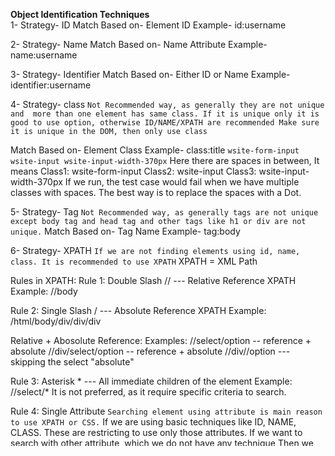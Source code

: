 **Object Identification Techniques<br>**
1- Strategy- ID
Match Based on- Element ID
Example- id:username

2- Strategy- Name
Match Based on- Name Attribute
Example- name:username

3- Strategy- Identifier
Match Based on- Either ID or Name
Example- identifier:username

4- Strategy- class
`Not Recommended way, as generally they are not unique and 
more than one element has same class. If it is unique only
 it is good to use option, otherwise ID/NAME/XPATH are recommended
 Make sure it is unique in the DOM, then only use class`
 
Match Based on- Element Class
Example- class:title 
`wsite-form-input wsite-input wsite-input-width-370px`
Here there are spaces in between, It means 
Class1: wsite-form-input
Class2: wsite-input
Class3: wsite-input-width-370px
If we run, the test case would fail when we have multiple classes with spaces. 
The best way is to replace the spaces with a Dot.


5- Strategy- Tag
`Not Recommended way, as generally tags are not unique except body tag and head tag and other tags like h1 or div are not unique.`
Match Based on- Tag Name
Example- tag:body

6- Strategy- XPATH
`If we are not finding elements using id, name, class. It is recommended to use XPATH`
XPATH = XML Path


Rules in XPATH:
Rule 1: Double Slash //  --- Relative Reference XPATH
Example: //body

Rule 2: Single Slash /   --- Absolute Reference XPATH
Example: /html/body/div/div/div

Relative + Abosolute Reference:
Examples:
//select/option     -- reference + absolute
//div/select/option  -- reference + absolute
//div//option   --- skipping the select "absolute"

Rule 3: Asterisk * --- All immediate children of the element
Example: //select/*
It is not preferred, as it require specific criteria to search.

Rule 4: Single Attribute 
`Searching element using attribute is main reason to use XPATH or CSS.`
If we are using basic techniques like ID, NAME, CLASS. 
These are restricting to use only those attributes.
If we want to search with other attribute, which we do not have any technique
Then we look for a Generic Technique, that helps in searching an element by any attribute. 

Example: Type, Enabled / Disabled
XPATH gives us flexibility.

Match Based on- XPath Expression
Example- xpath://input[id='x']

Examples:
//input[@id="input-233928631404364620"]
//input[@name="_u233928631404364620"]

Rule 5: Multiple Attributes
`Sometimes Single Attributes are not identified uniquely on the page.`
In those cases, we need to use Multiple Attributes.
For Example ID/Name was not able to give unique element.
But Combination of ID and Type Attribute is Unique.

Examples:
//input[@id="input-233928631404364620"][@type="text"] 

Rule 6: starts-with()
`Attribute values "for attribute value"`

Examples:
//label[@for="radio-0-_u508550059157584898"]
We need to observe the behavior, login and logout and login again and see if this value is constant.
Does the locator change? If changes,we cannot use the strategy.
`If changes,we need to use "starts-with" or "contains"`
Examples:
//label[starts-with(@for,"radio-0")]
//input[starts-with(@value,"Female")]
This is unique element on the page.

Rule 7: Ends-With()
`Some browsers do not support XML 2.0. If browser does not support, this will not work.`
Examples:
//input[ends-with(@value,'ale')]

Rule 8: contains()
Contains checks if the sub-string is present in main string.
Examples:
//input[contains(@value,'ale')]
This function is very useful in automation.

Rule 9: text()
`At times, for the elements there are no attributes.`
<label class="wsite-form-label" for="input-508550059157584898">Gender <span class="form-not-required">*</span></label>
This is used to get inner text, which does not contain any attributes.
Examples:
//label[text()="Gender "]
This function is very useful in automation.

Rule 10: Contains text()
`To find inner text which contains a sub-string`
Examples:
//label[contains(text(),'Gender ')]
//label[contains(text(),'Gen')]


Rule 11: Attribute without Tag
Asterisk == If we are not sure about tag name.
If tag name is dynamic, we can use STAR for that
Examples:
//*[@Value="Male"]
All the tags that matching the criteria.

Rule 12: Index
When we need to search for the element under a parent and that parent has multiple child elements.
We can search by index. so we can put that index number in square brackets.
Example:
Dropdown list 
Index starts with 1. option[index]
//select[@id="input-263590537572862908"]/option[2]

Rule 13: last()
When we need to search for the element under a parent and that parent has multiple child elements.
We can search by index. so we can put that index number in square brackets.
If there are more values. If we want to select last option.
Example:
Dropdown list 
Index starts with 1. option[last()]
//select[@id="input-263590537572862908"]/option[last()]
//select[@id="input-263590537572862908"]/option[last()-2]

Rule 14: Parent
Double dot to find the parent of the elemnt.
Examples:
//option[@value="60 +"]/../../../..

Rule 15: Child
Single Slash for immediate child
Double Slash for any element present at any layer.
Examples:
//select/option
//select/option[3]
//select/option[last()]

Rule 16: Preceding-Sibling
Siblings are basically elements at same level.
Example:
//option[@value="18-30 yrs"]/preceding-sibling::option
//option[@value="18-30 yrs"]/preceding-sibling::*
//option[@value="18-30 yrs"]/preceding-sibling::option[1]

Rule 17: Following-Sibling
Example:
//option[@value="18-30 yrs"]/following-sibling::*
//option[@value="18-30 yrs"]/following-sibling::option
//option[@value="18-30 yrs"]/following-sibling::option[2]

Rule 18: OR, AND, NOT()
Example:
//input[@type="radio"  or @value="Male"]  
//input[@type="radio"  and @value="Male"] 
//input[@type="radio"][@value="Male"] 
//input[not(@type="radio")]

Rule 19: Union
If we have multiple selectors, we want to have consolidated result of all selectors.
We use Union Operator

Rule 20:  Arithmetic
If we want to search for an element whose attribute has numerical value
and we want to check for arithmetic condition ie. value>something.
only then select those elements.
Example:
//div[@value>20200]

-------------------------------------------------
CSS Selectors:
CSS Selectors allows to select  elements or locators on basis of styling properties.
CSS Selectors are faster than XPATH - SPEED
But XPATH has different options like parent, forward, backward etc.
Sometimes CSS Selectors fail on IE/EDGE.
In that cases, we can use XPATH.

Rule 1: Direct Child
Examples:
`div>h2`
Arrow symbol in between div and h2
Here, Arrow == Single Slash /   --- Absolute Reference XPATH

Rule 2: Indirect Child
Examples:
`body h2`
Space between body and h2
Here, space == Double Slash //  --- Relative Reference XPATH

